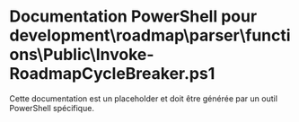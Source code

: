 # Documentation PowerShell pour development\roadmap\parser\functions\Public\Invoke-RoadmapCycleBreaker.ps1

Cette documentation est un placeholder et doit être générée par un outil PowerShell spécifique.
